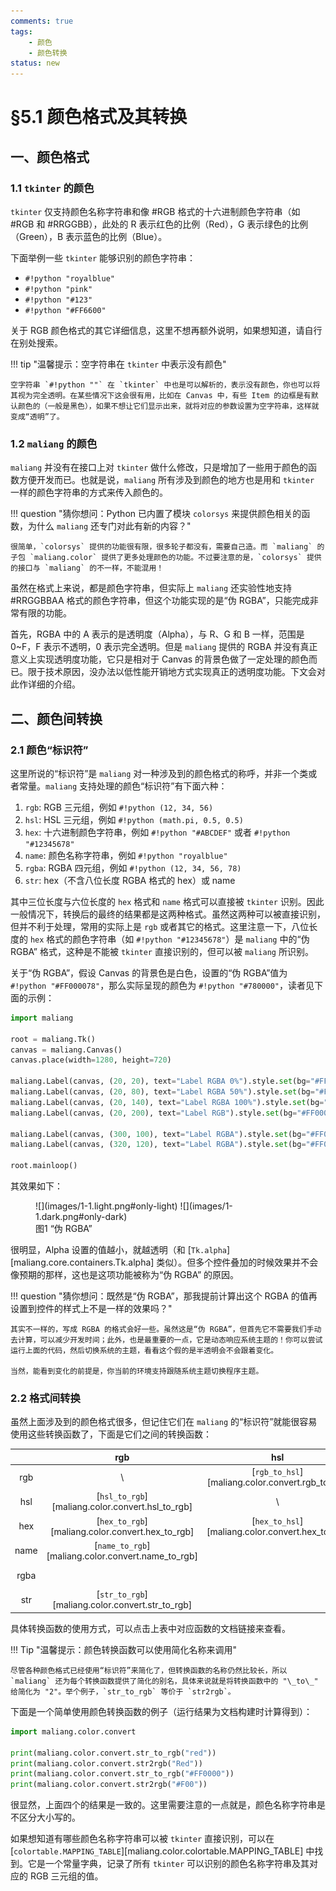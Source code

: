 ```yaml
---
comments: true
tags:
    - 颜色
    - 颜色转换
status: new
---
```


# §5.1 颜色格式及其转换

## 一、颜色格式

### 1.1 `tkinter` 的颜色

`tkinter` 仅支持颜色名称字符串和像 #RGB 格式的十六进制颜色字符串（如 #RGB 和 #RRGGBB），此处的 R 表示红色的比例（Red），G 表示绿色的比例（Green），B 表示蓝色的比例（Blue）。

下面举例一些 `tkinter` 能够识别的颜色字符串：

* `#!python "royalblue"`
* `#!python "pink"`
* `#!python "#123"`
* `#!python "#FF6600"`

关于 RGB 颜色格式的其它详细信息，这里不想再额外说明，如果想知道，请自行在别处搜索。

!!! tip "温馨提示：空字符串在 `tkinter` 中表示没有颜色"

    空字符串 `#!python ""` 在 `tkinter` 中也是可以解析的，表示没有颜色，你也可以将其视为完全透明。在某些情况下这会很有用，比如在 Canvas 中，有些 Item 的边框是有默认颜色的（一般是黑色），如果不想让它们显示出来，就将对应的参数设置为空字符串，这样就变成“透明”了。

### 1.2 `maliang` 的颜色

`maliang` 并没有在接口上对 `tkinter` 做什么修改，只是增加了一些用于颜色的函数方便开发而已。也就是说，`maliang` 所有涉及到颜色的地方也是用和 `tkinter` 一样的颜色字符串的方式来传入颜色的。

!!! question "猜你想问：Python 已内置了模块 `colorsys` 来提供颜色相关的函数，为什么 `maliang` 还专门对此有新的内容？"

    很简单，`colorsys` 提供的功能很有限，很多轮子都没有，需要自己造。而 `maliang` 的子包 `maliang.color` 提供了更多处理颜色的功能。不过要注意的是，`colorsys` 提供的接口与 `maliang` 的不一样，不能混用！

虽然在格式上来说，都是颜色字符串，但实际上 `maliang` 还实验性地支持 #RRGGBBAA 格式的颜色字符串，但这个功能实现的是“伪 RGBA”，只能完成非常有限的功能。

首先，RGBA 中的 A 表示的是透明度（Alpha），与 R、G 和 B 一样，范围是 0~F，F 表示不透明，0 表示完全透明。但是 `maliang` 提供的 RGBA 并没有真正意义上实现透明度功能，它只是相对于 Canvas 的背景色做了一定处理的颜色而已。限于技术原因，没办法以低性能开销地方式实现真正的透明度功能。下文会对此作详细的介绍。

## 二、颜色间转换

### 2.1 颜色“标识符”

这里所说的“标识符”是 `maliang` 对一种涉及到的颜色格式的称呼，并非一个类或者常量。`maliang` 支持处理的颜色“标识符”有下面六种：

1. `rgb`: RGB 三元组，例如 `#!python (12, 34, 56)`
2. `hsl`: HSL 三元组，例如 `#!python (math.pi, 0.5, 0.5)`
3. `hex`: 十六进制颜色字符串，例如 `#!python "#ABCDEF"` 或者 `#!python "#12345678"`
4. `name`: 颜色名称字符串，例如 `#!python "royalblue"`
5. `rgba`: RGBA 四元组，例如 `#!python (12, 34, 56, 78)`
6. `str`: hex（不含八位长度 RGBA 格式的 hex）或 name

其中三位长度与六位长度的 `hex` 格式和 `name` 格式可以直接被 `tkinter` 识别。因此一般情况下，转换后的最终的结果都是这两种格式。虽然这两种可以被直接识别，但并不利于处理，常用的实际上是 `rgb` 或者其它的格式。这里注意一下，八位长度的 `hex` 格式的颜色字符串（如 `#!python "#12345678"`）是 `maliang` 中的“伪 RGBA” 格式，这种是不能被 `tkinter` 直接识别的，但可以被 `maliang` 所识别。

关于“伪 RGBA”，假设 Canvas 的背景色是白色，设置的“伪 RGBA”值为 `#!python "#FF000078"`，那么实际呈现的颜色为 `#!python "#780000"`，读者见下面的示例：

```python hl_lines="7-10 12-13"
import maliang

root = maliang.Tk()
canvas = maliang.Canvas()
canvas.place(width=1280, height=720)

maliang.Label(canvas, (20, 20), text="Label RGBA 0%").style.set(bg="#FF000000")
maliang.Label(canvas, (20, 80), text="Label RGBA 50%").style.set(bg="#FF00007F")
maliang.Label(canvas, (20, 140), text="Label RGBA 100%").style.set(bg="#FF0000FF")
maliang.Label(canvas, (20, 200), text="Label RGB").style.set(bg="#FF0000")

maliang.Label(canvas, (300, 100), text="Label RGBA").style.set(bg="#FF00007F")
maliang.Label(canvas, (320, 120), text="Label RGBA").style.set(bg="#FF00007F")

root.mainloop()
```

其效果如下：

<figure markdown="span">
![](images/1-1.light.png#only-light)
![](images/1-1.dark.png#only-dark)
<figcaption>图1 “伪 RGBA”</figcaption>
</figure>

很明显，Alpha 设置的值越小，就越透明（和 [`Tk.alpha`][maliang.core.containers.Tk.alpha] 类似）。但多个控件叠加的时候效果并不会像预期的那样，这也是这项功能被称为“伪 RGBA” 的原因。

!!! question "猜你想问：既然是“伪 RGBA”，那我提前计算出这个 RGBA 的值再设置到控件的样式上不是一样的效果吗？"

    其实不一样的，写成 RGBA 的格式会好一些。虽然这是“伪 RGBA”，但首先它不需要我们手动去计算，可以减少开发时间；此外，也是最重要的一点，它是动态响应系统主题的！你可以尝试运行上面的代码，然后切换系统的主题，看看这个假的是半透明会不会跟着变化。

    当然，能看到变化的前提是，你当前的环境支持跟随系统主题切换程序主题。

### 2.2 格式间转换

虽然上面涉及到的颜色格式很多，但记住它们在 `maliang` 的“标识符”就能很容易使用这些转换函数了，下面是它们之间的转换函数：

|       |                        rgb                         |                       hsl                        |                        hex                         |                        name                        |                        rgba                        |
| :---: | :------------------------------------------------: | :----------------------------------------------: | :------------------------------------------------: | :------------------------------------------------: | :------------------------------------------------: |
|  rgb  |                         \                          | [`rgb_to_hsl`][maliang.color.convert.rgb_to_hsl] |  [`rgb_to_hex`][maliang.color.convert.rgb_to_hex]  | [`rgb_to_name`][maliang.color.convert.rgb_to_name] |                                                    |
|  hsl  |  [`hsl_to_rgb`][maliang.color.convert.hsl_to_rgb]  |                        \                         |  [`hsl_to_hex`][maliang.color.convert.hsl_to_hex]  |                                                    |                                                    |
|  hex  |  [`hex_to_rgb`][maliang.color.convert.hex_to_rgb]  | [`hex_to_hsl`][maliang.color.convert.hex_to_hsl] |                         \                          | [`hex_to_name`][maliang.color.convert.hex_to_name] | [`hex_to_rgba`][maliang.color.convert.hex_to_rgba] |
| name  | [`name_to_rgb`][maliang.color.convert.name_to_rgb] |                                                  | [`name_to_hex`][maliang.color.convert.name_to_hex] |                         \                          |                                                    |
| rgba  |                                                    |                                                  | [`rgba_to_hex`][maliang.color.convert.rgba_to_hex] |                                                    |                         \                          |
|  str  |  [`str_to_rgb`][maliang.color.convert.str_to_rgb]  |                                                  |                                                    |                                                    |                                                    |

具体转换函数的使用方式，可以点击上表中对应函数的文档链接来查看。

!!! Tip "温馨提示：颜色转换函数可以使用简化名称来调用"

    尽管各种颜色格式已经使用“标识符”来简化了，但转换函数的名称仍然比较长，所以 `maliang` 还为每个转换函数提供了简化的别名，具体来说就是将转换函数中的 "\_to\_" 给简化为 "2"。举个例子，`str_to_rgb` 等价于 `str2rgb`。

下面是一个简单使用颜色转换函数的例子（运行结果为文档构建时计算得到）：

```python exec source="material-block" result="console"
import maliang.color.convert

print(maliang.color.convert.str_to_rgb("red"))
print(maliang.color.convert.str2rgb("Red"))
print(maliang.color.convert.str_to_rgb("#FF0000"))
print(maliang.color.convert.str2rgb("#F00"))
```

很显然，上面四个的结果是一致的。这里需要注意的一点就是，颜色名称字符串是不区分大小写的。

如果想知道有哪些颜色名称字符串可以被 `tkinter` 直接识别，可以在 [`colortable.MAPPING_TABLE`][maliang.color.colortable.MAPPING_TABLE] 中找到。它是一个常量字典，记录了所有 `tkinter` 可以识别的颜色名称字符串及其对应的 RGB 三元组的值。
